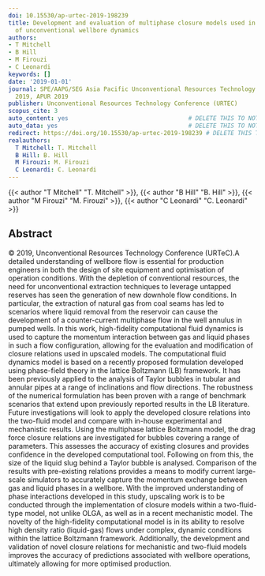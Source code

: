```yaml
---
doi: 10.15530/ap-urtec-2019-198239
title: Development and evaluation of multiphase closure models used in the simulation
  of unconventional wellbore dynamics
authors:
- T Mitchell
- B Hill
- M Firouzi
- C Leonardi
keywords: []
date: '2019-01-01'
journal: SPE/AAPG/SEG Asia Pacific Unconventional Resources Technology Conference
  2019, APUR 2019
publisher: Unconventional Resources Technology Conference (URTEC)
scopus_cite: 3
auto_content: yes                                  # DELETE THIS TO NOT AUTO GENERATE CONTENT
auto_data: yes                                     # DELETE THIS TO NOT AUTO GENERATE METADATA
redirect: https://doi.org/10.15530/ap-urtec-2019-198239 # DELETE THIS TO NOT REDIRECT
realauthors:
  T Mitchell: T. Mitchell
  B Hill: B. Hill
  M Firouzi: M. Firouzi
  C Leonardi: C. Leonardi
---
```

{{< author "T Mitchell" "T. Mitchell" >}}, {{< author "B Hill" "B. Hill" >}}, {{< author "M Firouzi" "M. Firouzi" >}}, {{< author "C Leonardi" "C. Leonardi" >}}

## Abstract
© 2019, Unconventional Resources Technology Conference (URTeC).A detailed understanding of wellbore flow is essential for production engineers in both the design of site equipment and optimisation of operation conditions. With the depletion of conventional resources, the need for unconventional extraction techniques to leverage untapped reserves has seen the generation of new downhole flow conditions. In particular, the extraction of natural gas from coal seams has led to scenarios where liquid removal from the reservoir can cause the development of a counter-current multiphase flow in the well annulus in pumped wells. In this work, high-fidelity computational fluid dynamics is used to capture the momentum interaction between gas and liquid phases in such a flow configuration, allowing for the evaluation and modification of closure relations used in upscaled models. The computational fluid dynamics model is based on a recently proposed formulation developed using phase-field theory in the lattice Boltzmann (LB) framework. It has been previously applied to the analysis of Taylor bubbles in tubular and annular pipes at a range of inclinations and flow directions. The robustness of the numerical formulation has been proven with a range of benchmark scenarios that extend upon previously reported results in the LB literature. Future investigations will look to apply the developed closure relations into the two-fluid model and compare with in-house experimental and mechanistic results. Using the multiphase lattice Boltzmann model, the drag force closure relations are investigated for bubbles covering a range of parameters. This assesses the accuracy of existing closures and provides confidence in the developed computational tool. Following on from this, the size of the liquid slug behind a Taylor bubble is analysed. Comparison of the results with pre-existing relations provides a means to modify current large-scale simulators to accurately capture the momentum exchange between gas and liquid phases in a wellbore. With the improved understanding of phase interactions developed in this study, upscaling work is to be conducted through the implementation of closure models within a two-fluid-type model, not unlike OLGA, as well as in a recent mechanistic model. The novelty of the high-fidelity computational model is in its ability to resolve high density ratio (liquid-gas) flows under complex, dynamic conditions within the lattice Boltzmann framework. Additionally, the development and validation of novel closure relations for mechanistic and two-fluid models improves the accuracy of predictions associated with wellbore operations, ultimately allowing for more optimised production.
